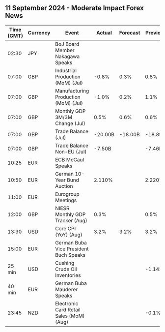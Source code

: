 ## 11 September 2024 - Moderate Impact Forex News

| Time (GMT) | Currency | Event | Actual | Forecast | Previous |
|------|----------|-------|--------|----------|----------|
| 02:30 | JPY | BoJ Board Member Nakagawa Speaks |  |  |  |
| 07:00 | GBP | Industrial Production (MoM) (Jul) | -0.8% | 0.3% | 0.8% |
| 07:00 | GBP | Manufacturing Production (MoM) (Jul) | -1.0% | 0.2% | 1.1% |
| 07:00 | GBP | Monthly GDP 3M/3M Change (Jul) | 0.5% | 0.6% | 0.6% |
| 07:00 | GBP | Trade Balance (Jul) | -20.00B | -18.00B | -18.89B |
| 07:00 | GBP | Trade Balance Non-EU (Jul) | -7.50B |  | -7.46B |
| 10:25 | EUR | ECB McCaul Speaks |  |  |  |
| 10:50 | EUR | German 10-Year Bund Auction | 2.110% |  | 2.220% |
| 11:00 | EUR | Eurogroup Meetings |  |  |  |
| 12:00 | GBP | NIESR Monthly GDP Tracker (Aug) | 0.3% |  | 0.5% |
| 13:30 | USD | Core CPI (YoY) (Aug) | 3.2% | 3.2% | 3.2% |
| 15:00 | EUR | German Buba Vice President Buch Speaks |  |  |  |
| 25 min | USD | Cushing Crude Oil Inventories |  |  | -1.142M |
| 40 min | EUR | German Buba Mauderer Speaks |  |  |  |
| 23:45 | NZD | Electronic Card Retail Sales (MoM) (Aug) |  |  | -0.1% |

